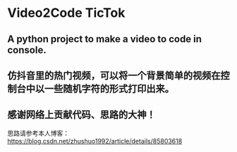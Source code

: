 # Video2Code  TicTok


## A python project to make a video to code in console.


## 仿抖音里的热门视频，可以将一个背景简单的视频在控制台中以一些随机字符的形式打印出来。


## 感谢网络上贡献代码、思路的大神！


思路请参考本人博客：https://blog.csdn.net/zhushuo1992/article/details/85803618
